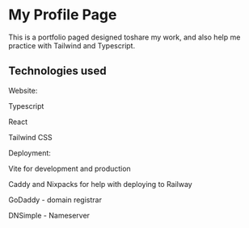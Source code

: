 # My Profile Page

This is a portfolio paged designed toshare my work, and also help me practice with Tailwind and Typescript.

## Technologies used

Website:

Typescript

React

Tailwind CSS

Deployment:

Vite for development and production

Caddy and Nixpacks for help with deploying to Railway

GoDaddy - domain registrar

DNSimple - Nameserver